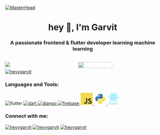 [![MasterHead](https://pbs.twimg.com/profile_banners/1399277154697768965/1659518755/1500x500)](https://garvnotes.super.site/)

<h1 align="center">hey 👋, I'm Garvit</h1>
<h3 align="center">A passionate frontend & flutter developer learning machine learning</h3>
<br>

<img align='left' width = "47%" src= "https://github-readme-stats.vercel.app/api?username=garv352&show_icons=true&theme=radical"/>

<img align='left' width = "47%"  height = "50%" src= "https://github-readme-stats.vercel.app/api/top-langs/?username=garv352&layout=compact"/>


<p align="left"> <a href="https://twitter.com/heyygarvit" target="blank"><img src="https://img.shields.io/twitter/follow/heyygarvit?logo=twitter&style=for-the-badge" alt="heyygarvit" /></a> </p>

<h3 align="left">Languages and Tools:</h3>
<p align="left"> <img src="https://www.vectorlogo.zone/logos/flutterio/flutterio-icon.svg" alt="flutter" width="40" height="40"/> </a> <a href="https://developer.mozilla.org/en-US/docs/Web/JavaScript" target="_blank" rel="noreferrer"> <a href="https://dart.dev" target="_blank" rel="noreferrer"> <img src="https://www.vectorlogo.zone/logos/dartlang/dartlang-icon.svg" alt="dart" width="40" height="40"/> </a> <a href="https://www.djangoproject.com/" target="_blank" rel="noreferrer">
<img src="https://cdn.worldvectorlogo.com/logos/django.svg" alt="django" width="40" height="40"/> </a> <a href="https://firebase.google.com/" target="_blank" rel="noreferrer"> <img src="https://www.vectorlogo.zone/logos/firebase/firebase-icon.svg" alt="firebase" width="40" height="40"/> </a> <a href="https://flutter.dev" target="_blank" rel="noreferrer">  <a href="https://developer.mozilla.org/en-US/docs/Web/JavaScript" target="_blank" rel="noreferrer"> <img src="https://raw.githubusercontent.com/devicons/devicon/master/icons/javascript/javascript-original.svg" alt="javascript" width="40" height="40"/> </a> <a href="https://www.python.org" target="_blank" rel="noreferrer"> <img src="https://raw.githubusercontent.com/devicons/devicon/master/icons/python/python-original.svg" alt="python" width="40" height="40"/> </a> <a href="https://reactjs.org/" target="_blank" rel="noreferrer"> <img src="https://raw.githubusercontent.com/devicons/devicon/master/icons/react/react-original-wordmark.svg" alt="react" width="40" height="40"/> </a> </p>

<h3 align="left">Connect with me:</h3>
<p align="left">
<a href="https://twitter.com/heyygarvit" target="blank"><img align="center" src="https://raw.githubusercontent.com/rahuldkjain/github-profile-readme-generator/master/src/images/icons/Social/twitter.svg" alt="heyygarvit" height="30" width="40" /></a>
<a href="https://linkedin.com/in/heyygarvit" target="blank"><img align="center" src="https://raw.githubusercontent.com/rahuldkjain/github-profile-readme-generator/master/src/images/icons/Social/linked-in-alt.svg" alt="heyygarvit" height="30" width="40" /></a>
<a href="https://www.youtube.com/channel/UCohR0ulGQOadomGDrAaclXw" target="blank"><img align="center" src="https://raw.githubusercontent.com/rahuldkjain/github-profile-readme-generator/master/src/images/icons/Social/youtube.svg" alt="heyygarvit" height="30" width="40" /></a>
</p>


